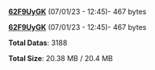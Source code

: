 [**62F9UyGK**](/data/62F9UyGK.txt) (07/01/23 - 12:45)- 467 bytes

[**62F9UyGK**](/data/62F9UyGK.txt) (07/01/23 - 12:45)- 467 bytes

**Total Datas**: 3188

**Total Size**: 20.38 MB / 20.4 MB